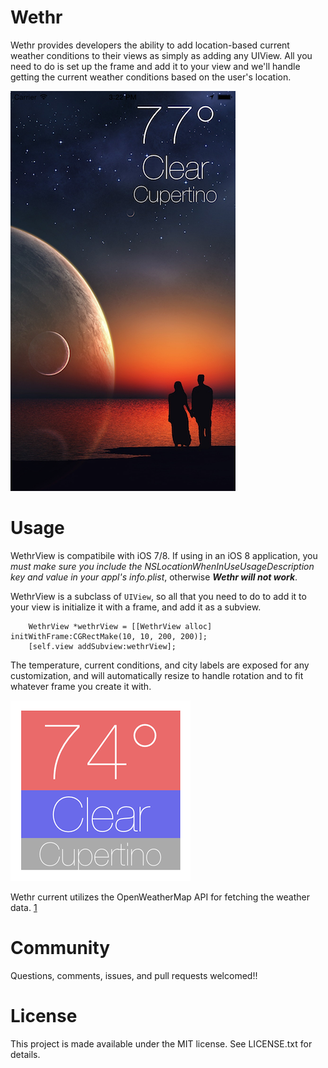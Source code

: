 Wethr
===

Wethr provides developers the ability to add location-based current weather conditions to their views as simply as adding any UIView. All you need to do is set up the frame and add it to your view and we'll handle getting the current weather conditions based on the user's location.

![demo](Screenshots/demo.png)


Usage
===

WethrView is compatibile with iOS 7/8. If using in an iOS 8 application, you *must make sure you include the NSLocationWhenInUseUsageDescription key and value in your appl's info.plist*, otherwise ***Wethr will not work***.

WethrView is a subclass of `UIView`, so all that you need to do to add it to your view is initialize it with a frame, and add it as a subview. 

```
    WethrView *wethrView = [[WethrView alloc] initWithFrame:CGRectMake(10, 10, 200, 200)];
    [self.view addSubview:wethrView];
```

The temperature, current conditions, and city labels are exposed for any customization, and will automatically resize to handle rotation and to fit whatever frame you create it with.

![demo](Screenshots/demo2.png)

Wethr current utilizes the OpenWeatherMap API for fetching the weather data. [1]

[1]:http://openweathermap.org/


Community
====

Questions, comments, issues, and pull requests welcomed!!


License
====

This project is made available under the MIT license. See LICENSE.txt for details.
